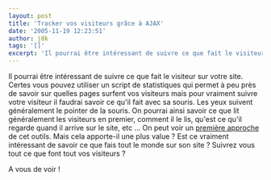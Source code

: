 ```yaml
---
layout: post
title: 'Tracker vos visiteurs grâce à AJAX'
date: '2005-11-19 12:23:51'
author: j0k
tags: '[]'
excerpt: 'Il pourrai être intéressant de suivre ce que fait le visiteur sur votre site. Certes vous pouvez utiliser un script de statistiques qui permet à peu près de savoir sur quelles pages surfent vos visiteurs mais pour vraiment suivre votre visiteur il faudrai savoir ce qu''il fait avec sa souris. Les yeux suivent généralement le pointer de la souris. On pourrai ainsi savoir ce que      ...'
---
```


Il pourrai être intéressant de suivre ce que fait le visiteur sur votre site. Certes vous pouvez utiliser un script de statistiques qui permet à peu près de savoir sur quelles pages surfent vos visiteurs mais pour vraiment suivre votre visiteur il faudrai savoir ce qu'il fait avec sa souris. Les yeux suivent généralement le pointer de la souris. On pourrai ainsi savoir ce que lit généralement les visiteurs en premier, comment il le lis, qu'est ce qu'il regarde quand il arrive sur le site, etc ...
On peut voir un [première approche](http://www.svay.com/blog/index/2005/08/23/297-ameliorez-votre-site-grace-a-ajax) de cet outils. Mais cela apporte-il une plus value ? Est ce vraiment intéressant de savoir ce que fais tout le monde sur son site ?   Suivrez vous tout ce que font tout vos visiteurs ?

A vous de voir !
